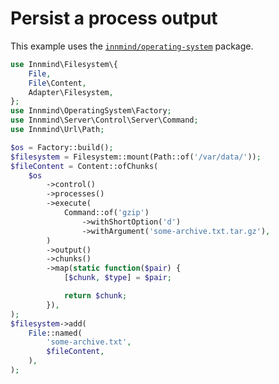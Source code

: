 # Persist a process output

This example uses the [`innmind/operating-system`](https://packagist.org/packages/innmind/operating-system) package.

```php
use Innmind\Filesystem\{
    File,
    File\Content,
    Adapter\Filesystem,
};
use Innmind\OperatingSystem\Factory;
use Innmind\Server\Control\Server\Command;
use Innmind\Url\Path;

$os = Factory::build();
$filesystem = Filesystem::mount(Path::of('/var/data/'));
$fileContent = Content::ofChunks(
    $os
        ->control()
        ->processes()
        ->execute(
            Command::of('gzip')
                ->withShortOption('d')
                ->withArgument('some-archive.txt.tar.gz'),
        )
        ->output()
        ->chunks()
        ->map(static function($pair) {
            [$chunk, $type] = $pair;

            return $chunk;
        }),
);
$filesystem->add(
    File::named(
        'some-archive.txt',
        $fileContent,
    ),
);
```
